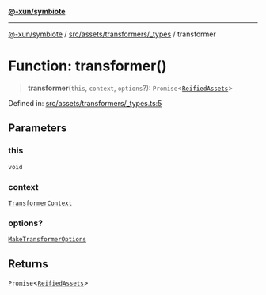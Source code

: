 [**@-xun/symbiote**](../../../../../README.md)

***

[@-xun/symbiote](../../../../../README.md) / [src/assets/transformers/\_types](../README.md) / transformer

# Function: transformer()

> **transformer**(`this`, `context`, `options`?): `Promise`\<[`ReifiedAssets`](../../../type-aliases/ReifiedAssets.md)\>

Defined in: [src/assets/transformers/\_types.ts:5](https://github.com/Xunnamius/symbiote/blob/71ec833685b57a820bf8f2491ca78156a6893662/src/assets/transformers/_types.ts#L5)

## Parameters

### this

`void`

### context

[`TransformerContext`](../../../type-aliases/TransformerContext.md)

### options?

[`MakeTransformerOptions`](../../../type-aliases/MakeTransformerOptions.md)

## Returns

`Promise`\<[`ReifiedAssets`](../../../type-aliases/ReifiedAssets.md)\>
